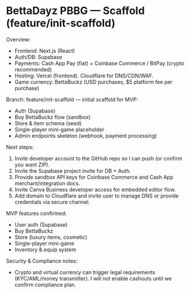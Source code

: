 # BettaDayz PBBG — Scaffold (feature/init-scaffold)

Overview:
- Frontend: Next.js (React)
- Auth/DB: Supabase
- Payments: Cash App Pay (fiat) + Coinbase Commerce / BitPay (crypto recommended)
- Hosting: Vercel (frontend). Cloudflare for DNS/CDN/WAF.
- Game currency: BettaBuckz (USD purchases, $5 platform fee per purchase)

Branch: feature/init-scaffold — initial scaffold for MVP:
- Auth (Supabase)
- Buy BettaBuckz flow (sandbox)
- Store & item schema (seed)
- Single-player mini-game placeholder
- Admin endpoints skeleton (webhook, payment processing)

Next steps:
1. Invite developer account to the GitHub repo so I can push (or confirm you want ZIP).
2. Invite the Supabase project invite for DB + Auth.
3. Provide sandbox API keys for Coinbase Commerce and Cash App merchant/integration docs.
4. Invite Canva Business developer access for embedded editor flow.
5. Add domain to Cloudflare and invite user to manage DNS or provide credentials via secure channel.

MVP features confirmed:
- User auth (Supabase)
- Buy BettaBuckz
- Store (luxury items, cosmetic)
- Single-player mini-game
- Inventory & equip system

Security & Compliance notes:
- Crypto and virtual currency can trigger legal requirements (KYC/AML/money transmitter). I will not enable cashouts until we confirm compliance plan.
